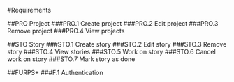 #Requirements

##PRO Project
###PRO.1 Create project
###PRO.2 Edit project
###PRO.3 Remove project
###PRO.4 View projects

##STO Story
###STO.1 Create story
###STO.2 Edit story
###STO.3 Remove story
###STO.4 View stories
###STO.5 Work on story
###STO.6 Cancel work on story
###STO.7 Mark story as done

##FURPS+
###F.1 Authentication